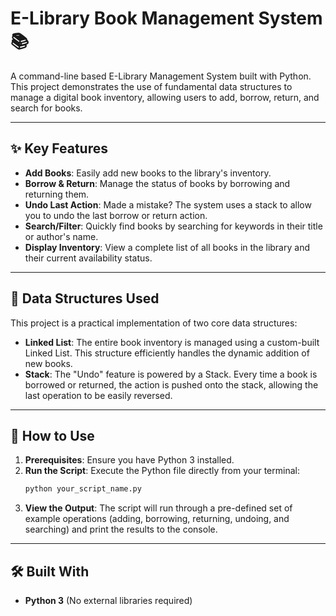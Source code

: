 # E-Library Book Management System 📚

A command-line based E-Library Management System built with Python. This project demonstrates the use of fundamental data structures to manage a digital book inventory, allowing users to add, borrow, return, and search for books.

---

## ✨ Key Features

* **Add Books**: Easily add new books to the library's inventory.
* **Borrow & Return**: Manage the status of books by borrowing and returning them.
* **Undo Last Action**: Made a mistake? The system uses a stack to allow you to undo the last borrow or return action.
* **Search/Filter**: Quickly find books by searching for keywords in their title or author's name.
* **Display Inventory**: View a complete list of all books in the library and their current availability status.

---

## 🧠 Data Structures Used

This project is a practical implementation of two core data structures:

* **Linked List**: The entire book inventory is managed using a custom-built Linked List. This structure efficiently handles the dynamic addition of new books.
* **Stack**: The "Undo" feature is powered by a Stack. Every time a book is borrowed or returned, the action is pushed onto the stack, allowing the last operation to be easily reversed.

---

## 🚀 How to Use

1.  **Prerequisites**: Ensure you have Python 3 installed.
2.  **Run the Script**: Execute the Python file directly from your terminal:
    ```bash
    python your_script_name.py
    ```
3.  **View the Output**: The script will run through a pre-defined set of example operations (adding, borrowing, returning, undoing, and searching) and print the results to the console.

---

## 🛠️ Built With

* **Python 3** (No external libraries required)

